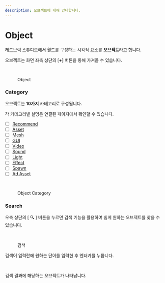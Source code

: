 ```yaml
---
description: 오브젝트에 대해 안내합니다.
---
```


# Object

레드브릭 스튜디오에서 월드를 구성하는 시각적 요소를 **오브젝트**라고 합니다.

오브젝트는 화면 좌측 상단의 \[**+**] 버튼을 통해 가져올 수 있습니다.

<figure><img src="../../.gitbook/assets/스크린샷 2022-12-06 오전 11.05.54.png" alt=""><figcaption><p>Object</p></figcaption></figure>

### Category

오브젝트는 **10가지** 카테고리로 구성됩니다.&#x20;

각 카테고리별 설명은 연결된 페이지에서 확인할 수 있습니다.

* [ ] [Recommend](recommend.md)
* [ ] [Asset](asset-mesh-gui.md)
* [ ] [Mesh](asset-mesh-gui.md)
* [ ] [GUI](asset-mesh-gui.md)
* [ ] [Video](video-sound.md)
* [ ] [Sound](video-sound.md)
* [ ] [Light](light-effect.md)
* [ ] [Effect](light-effect.md)
* [ ] [Spawn](spawn-ad-asset.md)
* [ ] [Ad Asset](spawn-ad-asset.md)

<figure><img src="../../.gitbook/assets/스크린샷 2022-12-06 오전 11.16.50.png" alt=""><figcaption><p>Object Category</p></figcaption></figure>

### Search

우측 상단의 \[ :mag: ] 버튼을 누르면 검색 기능을 활용하여 쉽게 원하는 오브젝트를 찾을 수 있습니다.

<figure><img src="../../.gitbook/assets/스크린샷 2022-12-08 오전 9.46.22.png" alt=""><figcaption><p>검색</p></figcaption></figure>

검색어 입력란에 원하는 단어를 입력한 후 엔터키를 누릅니다.

<figure><img src="../../.gitbook/assets/스크린샷 2022-12-08 오전 9.46.57.png" alt=""><figcaption></figcaption></figure>

검색 결과에 해당하는 오브젝트가 나타납니다.

<figure><img src="../../.gitbook/assets/스크린샷 2022-12-08 오전 9.47.35.png" alt=""><figcaption></figcaption></figure>
